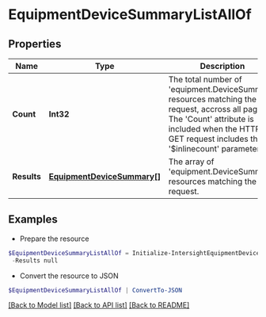 # EquipmentDeviceSummaryListAllOf
## Properties

Name | Type | Description | Notes
------------ | ------------- | ------------- | -------------
**Count** | **Int32** | The total number of &#39;equipment.DeviceSummary&#39; resources matching the request, accross all pages. The &#39;Count&#39; attribute is included when the HTTP GET request includes the &#39;$inlinecount&#39; parameter. | [optional] 
**Results** | [**EquipmentDeviceSummary[]**](EquipmentDeviceSummary.md) | The array of &#39;equipment.DeviceSummary&#39; resources matching the request. | [optional] 

## Examples

- Prepare the resource
```powershell
$EquipmentDeviceSummaryListAllOf = Initialize-IntersightEquipmentDeviceSummaryListAllOf  -Count null `
 -Results null
```

- Convert the resource to JSON
```powershell
$EquipmentDeviceSummaryListAllOf | ConvertTo-JSON
```

[[Back to Model list]](../README.md#documentation-for-models) [[Back to API list]](../README.md#documentation-for-api-endpoints) [[Back to README]](../README.md)

